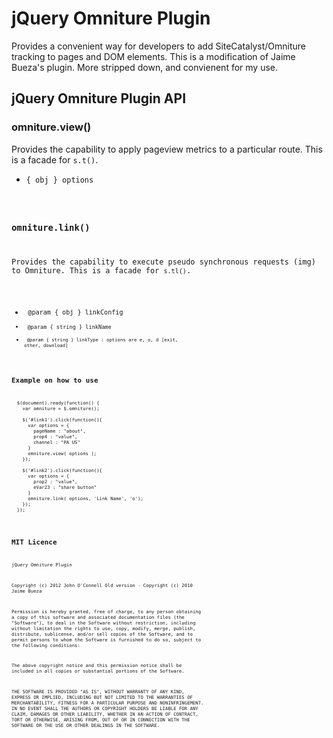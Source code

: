 # jQuery Omniture Plugin

Provides a convenient way for developers to add SiteCatalyst/Omniture tracking to pages and DOM elements. This is a modification of Jaime Bueza's plugin. More stripped down, and convienent for my use.

## jQuery Omniture Plugin API

### omniture.view()

Provides the capability to apply pageview metrics to a particular route. This is a facade for <code>s.t()</code>.

* <code>{ obj } options

### omniture.link()

Provides the capability to execute pseudo synchronous requests (img) to Omniture. This is a facade for <code>s.tl()</code>.

* <code> @param { obj } linkConfig
* <code> @param { string } linkName
* <code> @param { string } linkType : options are e, o, d [exit, other, download]

## Example on how to use

<pre>
  $(document).ready(function() {
    var omniture = $.omniture();

    $('#link1').click(function(){
      var options = {
        pageName : "about",
        prop4 : "value",
        channel : "PA US"
      }
      omniture.view( options );
    });

    $('#link2').click(function(){
      var options = {
        prop2 : "value",
        eVar23 : "share button"
      }
      omniture.link( options, 'Link Name', 'o');
    });
  });
</pre>
## MIT Licence

jQuery Omniture Plugin

Copyright (c) 2012 John O'Connell
Old version - Copyright (c) 2010 Jaime Bueza

Permission is hereby granted, free of charge, to any person obtaining a copy
of this software and associated documentation files (the "Software"), to deal
in the Software without restriction, including without limitation the rights
to use, copy, modify, merge, publish, distribute, sublicense, and/or sell
copies of the Software, and to permit persons to whom the Software is
furnished to do so, subject to the following conditions:

The above copyright notice and this permission notice shall be included in
all copies or substantial portions of the Software.

THE SOFTWARE IS PROVIDED "AS IS", WITHOUT WARRANTY OF ANY KIND, EXPRESS OR
IMPLIED, INCLUDING BUT NOT LIMITED TO THE WARRANTIES OF MERCHANTABILITY,
FITNESS FOR A PARTICULAR PURPOSE AND NONINFRINGEMENT. IN NO EVENT SHALL THE
AUTHORS OR COPYRIGHT HOLDERS BE LIABLE FOR ANY CLAIM, DAMAGES OR OTHER
LIABILITY, WHETHER IN AN ACTION OF CONTRACT, TORT OR OTHERWISE, ARISING FROM,
OUT OF OR IN CONNECTION WITH THE SOFTWARE OR THE USE OR OTHER DEALINGS IN
THE SOFTWARE.